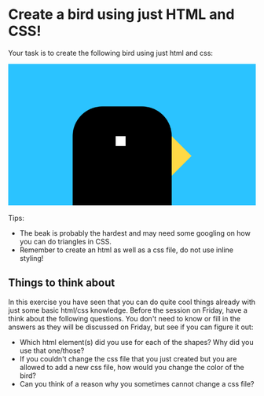 # Create a bird using just HTML and CSS!

Your task is to create the following bird using just html and css:

![Bird created with HTML and CSS](../../_media/bird.png)

Tips:

- The beak is probably the hardest and may need some googling on how you can do triangles in CSS.
- Remember to create an html as well as a css file, do not use inline styling!

## Things to think about

In this exercise you have seen that you can do quite cool things already with just some basic html/css knowledge. Before the session on Friday, have a think about the following questions. You don't need to know or fill in the answers as they will be discussed on Friday, but see if you can figure it out:

- Which html element(s) did you use for each of the shapes? Why did you use that one/those?
- If you couldn't change the css file that you just created but you are allowed to add a new css file, how would you change the color of the bird?
- Can you think of a reason why you sometimes cannot change a css file?
